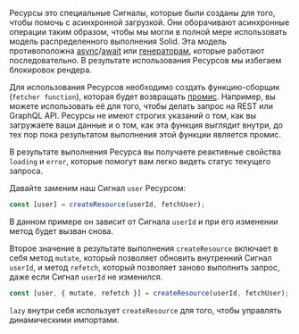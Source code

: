 Ресурсы это специальные Сигналы, которые были созданы для того, чтобы помочь с асинхронной загрузкой. Они оборачивают асинхронные операции таким образом, чтобы мы могли в полной мере использовать модель распределенного выполнения Solid. Эта модель противоположна [async](https://developer.mozilla.org/ru/docs/Web/JavaScript/Reference/Statements/async_function)/[await](https://developer.mozilla.org/ru/docs/Web/JavaScript/Reference/Operators/await) или [генераторам](https://developer.mozilla.org/ru/docs/Web/JavaScript/Reference/Global_Objects/Generator), которые работают последовательно. В результате использования Ресурсов мы избегаем блокировок рендера.

Для использования Ресурсов необходимо создать функцию-сборщик (`fetcher function`), которая будет возвращать [промис](https://developer.mozilla.org/ru/docs/Web/JavaScript/Reference/Global_Objects/Promise). Например, вы можете использовать её для того, чтобы делать запрос на REST или GraphQL API. Ресурсы не имеют строгих указаний о том, как вы загружаете ваши данные и о том, как эта функция выглядит внутри, до тех пор пока результатом выполнения этой функции является промис.

В результате выполнения Ресурса вы получаете реактивные свойства `loading` и `error`, которые помогут вам легко видеть статус текущего запроса.

Давайте заменим наш Сигнал `user` Ресурсом:

```js
const [user] = createResource(userId, fetchUser);
```

В данном примере он зависит от Сигнала `userId` и при его изменении метод будет вызван снова.

Второе значение в результате выполнения `createResource` включает в себя метод `mutate`, который позволяет обновить внутренний Сигнал `userId`, и метод `refetch`, который позволяет заново выполнить запрос, даже если Сигнал `userId` не изменился.

```js
const [user, { mutate, refetch }] = createResource(userId, fetchUser);
```

`lazy` внутри себя использует `createResource` для того, чтобы управлять динамическими импортами.